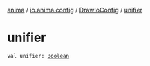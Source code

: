 [anima](../../index.md) / [io.anima.config](../index.md) / [DrawIoConfig](index.md) / [unifier](./unifier.md)

# unifier

`val unifier: `[`Boolean`](https://kotlinlang.org/api/latest/jvm/stdlib/kotlin/-boolean/index.html)